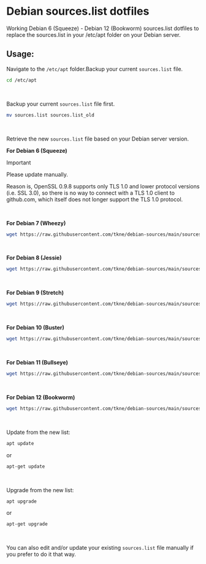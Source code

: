 Debian sources.list dotfiles
======

Working Debian 6 (Squeeze) - Debian 12 (Bookworm) sources.list dotfiles to replace the sources.list in your /etc/apt folder on your Debian server.

## Usage:
Navigate to the `/etc/apt` folder.Backup your current `sources.list` file.
```bash
cd /etc/apt
```

</br>

Backup your current `sources.list` file first.
```bash
mv sources.list sources.list_old
```

</br>

Retrieve the new `sources.list` file based on your Debian server version.

**For Debian 6 (Squeeze)**
> [!IMPORTANT]
> Please update manually.
> 
> Reason is, OpenSSL 0.9.8 supports only TLS 1.0 and lower protocol versions (i.e. SSL 3.0), so there is no way to connect with a TLS 1.0 client to github.com, which itself does not longer support the TLS 1.0 protocol.

</br>

**For Debian 7 (Wheezy)**
```bash
wget https://raw.githubusercontent.com/tkne/debian-sources/main/sources.list.debian7 -O /etc/apt/sources.list
```

</br>

**For Debian 8 (Jessie)**
```bash
wget https://raw.githubusercontent.com/tkne/debian-sources/main/sources.list.debian8 -O /etc/apt/sources.list
```

</br>

**For Debian 9 (Stretch)**
```bash
wget https://raw.githubusercontent.com/tkne/debian-sources/main/sources.list.debian9 -O /etc/apt/sources.list
```

</br>

**For Debian 10 (Buster)**
```bash
wget https://raw.githubusercontent.com/tkne/debian-sources/main/sources.list.debian10 -O /etc/apt/sources.list
```

</br>

**For Debian 11 (Bullseye)**
```bash
wget https://raw.githubusercontent.com/tkne/debian-sources/main/sources.list.debian11 -O /etc/apt/sources.list
```

</br>

**For Debian 12 (Bookworm)**
```bash
wget https://raw.githubusercontent.com/tkne/debian-sources/main/sources.list.debian12 -O /etc/apt/sources.list
```

</br>

Update from the new list:
```bash
apt update
```
or
```bash
apt-get update
```

</br>

Upgrade from the new list:
```bash
apt upgrade
```
or
```bash
apt-get upgrade
```

</br>

You can also edit and/or update your existing `sources.list` file manually if you prefer to do it that way.